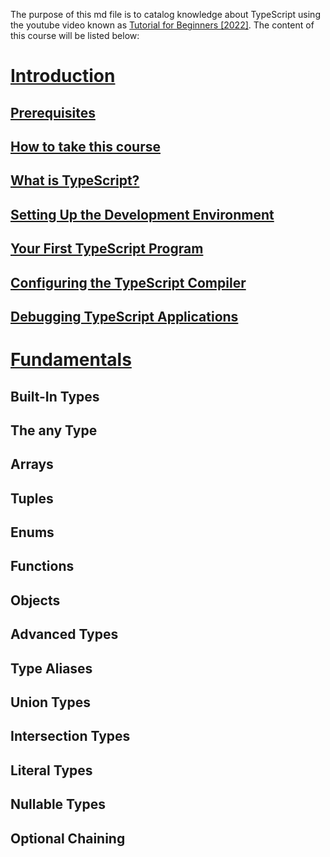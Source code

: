 The purpose of this md file is to catalog knowledge about TypeScript using the youtube video known as [Tutorial for Beginners [2022]](https://youtu.be/d56mG7DezGs). The content of this course will be listed below:  

# [Introduction](https://youtu.be/d56mG7DezGs?t=1)

## [Prerequisites](https://youtu.be/d56mG7DezGs?t=52)
## [How to take this course](https://youtu.be/d56mG7DezGs?t=91)
## [What is TypeScript?](https://youtu.be/d56mG7DezGs?t=193)
## [Setting Up the Development Environment](https://youtu.be/d56mG7DezGs?t=459)
## [Your First TypeScript Program](https://youtu.be/d56mG7DezGs?t=572)
## [Configuring the TypeScript Compiler](https://youtu.be/d56mG7DezGs?t=801)
## [Debugging TypeScript Applications](https://youtu.be/d56mG7DezGs?t=1046)

# [Fundamentals](https://youtu.be/d56mG7DezGs?t=1379)

## Built-In Types
## The any Type
## Arrays
## Tuples
## Enums
## Functions
## Objects

## Advanced Types
## Type Aliases
## Union Types 
## Intersection Types 
## Literal Types 
## Nullable Types 
## Optional Chaining